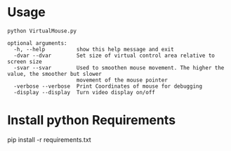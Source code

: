 # Usage 

~~~
python VirtualMouse.py 

optional arguments:
  -h, --help          show this help message and exit
  -dvar --dvar        Set size of virtual control area relative to screen size
  -svar --svar        Used to smoothen mouse movement. The higher the value, the smoother but slower
                      movement of the mouse pointer
  -verbose --verbose  Print Coordinates of mouse for debugging
  -display --display  Turn video display on/off
~~~

# Install python Requirements

pip install -r requirements.txt

